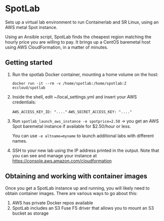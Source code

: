 # SpotLab
Sets up a virtual lab environment to run Containerlab and SR Linux, using an AWS metal Spot instance.

Using an Ansible script, SpotLab finds the cheapest region matching the hourly price you are willing to pay.
It brings up a CentOS baremetal host using AWS CloudFormation, in a matter of minutes.

## Getting started
1. Run the spotlab Docker container, mounting a home volume on the host:

   ```docker run -it --rm -v /home/spotlab:/home/spotlab:Z eccloud/spotlab```

2. Inside the shell, edit ~/local_settings.yml and insert your AWS credentials:
   
   ```AWS_ACCESS_KEY_ID: "...."```
   ```AWS_SECRET_ACCESS_KEY: "...."```

3. Run ```spotlab_launch_aws_instance -e spotprice=2.50``` -> you get an AWS Spot baremetal instance if available for $2.50/hour or less.

   You can use ```-e altname=myname``` to launch additional labs with different names.

4. SSH to your new lab using the IP address printed in the output. 
   Note that you can see and manage your instance at https://console.aws.amazon.com/cloudformation

## Obtaining and working with container images
Once you get a SpotLab instance up and running, you will likely need to obtain container images. There are various ways to go about this:
1. AWS has private Docker repos available 
2. SpotLab includes an S3 Fuse FS driver that allows you to mount an S3 bucket as storage
